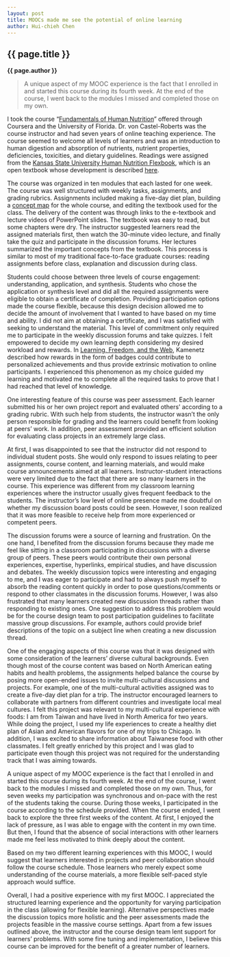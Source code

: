 ```yaml
---
layout: post
title: MOOCs made me see the potential of online learning
author: Hui-chieh Chen
---
```


## {{ page.title }} ##

**{{ page.author }}**

>A unique aspect of my MOOC experience is the fact that I enrolled in and started this course during its fourth week. At the end of the course, I went back to the modules I missed and completed those on my own.

I took the course “[Fundamentals of Human Nutrition](https://www.coursera.org/course/humannutrition)” offered through Coursera and the University of Florida. Dr. von Castel-Roberts was the course instructor and had seven years of online teaching experience. The course seemed to welcome all levels of learners and was an introduction to human digestion and absorption of nutrients, nutrient properties, deficiencies, toxicities, and dietary guidelines. Readings were assigned from the [Kansas State University Human Nutrition Flexbook](https://drive.google.com/folderview?id=0ByOHn1XKLsxbNWM2MGE3M2UtOTc4MC00N2RlLTgxY2UtYjY1NzExYTU3Y2I3&usp=drive_web&pli=1&hl=en#), which is an open textbook whose development is described [here](http://www.educause.edu/ero/article/kansas-state-university-human-nutrition-hn-400-flexbook).

The course was organized in ten modules that each lasted for one week. The course was well structured with weekly tasks, assignments, and grading rubrics. Assignments included making a five-day diet plan, building a [concept map](http://cmap.ihmc.us/docs/conceptmap.html) for the whole course, and editing the textbook used for the class. The delivery of the content was through links to the e-textbook and lecture videos of PowerPoint slides. The textbook was easy to read, but some chapters were dry. The instructor suggested learners read the assigned materials first, then watch the 30-minute video lecture, and finally take the quiz and participate in the discussion forums. Her lectures summarized the important concepts from the textbook. This process is similar to most of my traditional face-to-face graduate courses: reading assignments before class, explanation and discussion during class.

Students could choose between three levels of course engagement: understanding, application, and synthesis. Students who chose the application or synthesis level and did all the required assignments were eligible to obtain a certificate of completion. Providing participation options made the course flexible, because this design decision allowed me to decide the amount of involvement that I wanted to have based on my time and ability. I did not aim at obtaining a certificate, and I was satisfied with seeking to understand the material. This level of commitment only required me to participate in the weekly discussion forums and take quizzes. I felt empowered to decide my own learning depth considering my desired workload and rewards. In [Learning, Freedom, and the Web](http://learningfreedomandtheweb.org/), Kamenetz described how rewards in the form of badges could contribute to personalized achievements and thus provide extrinsic motivation to online participants. I experienced this phenomenon as my choice guided my learning and motivated me to complete all the required tasks to prove that I had reached that level of knowledge.

One interesting feature of this course was peer assessment. Each learner submitted his or her own project report and evaluated others’ according to a grading rubric. With such help from students, the instructor wasn’t the only person responsible for grading and the learners could benefit from looking at peers’ work. In addition, peer assessment provided an efficient solution for evaluating class projects in an extremely large class.

At first, I was disappointed to see that the instructor did not respond to individual student posts. She would only respond to issues relating to peer assignments, course content, and learning materials, and would make course announcements aimed at all learners. Instructor-student interactions were very limited due to the fact that there are so many learners in the course. This experience was different from my classroom learning experiences where the instructor usually gives frequent feedback to the students. The instructor’s low level of online presence made me doubtful on whether my discussion board posts could be seen. However, I soon realized that it was more feasible to receive help from more experienced or competent peers.

The discussion forums were a source of learning and frustration. On the one hand, I benefited from the discussion forums because they made me feel like sitting in a classroom participating in discussions with a diverse group of peers. These peers would contribute their own personal experiences, expertise, hyperlinks, empirical studies, and have discussion and debates. The weekly discussion topics were interesting and engaging to me, and I was eager to participate and had to always push myself to absorb the reading content quickly in order to pose questions/comments or respond to other classmates in the discussion forums. However, I was also frustrated that many learners created new discussion threads rather than responding to existing ones. One suggestion to address this problem would be for the course design team to post participation guidelines to facilitate massive group discussions. For example, authors could provide brief descriptions of the topic on a subject line when creating a new discussion thread.

One of the engaging aspects of this course was that it was designed with some consideration of the learners’ diverse cultural backgrounds. Even though most of the course content was based on North American eating habits and health problems, the assignments helped balance the course by posing more open-ended issues to invite multi-cultural discussions and projects. For example, one of the multi-cultural activities assigned was to create a five-day diet plan for a trip. The instructor encouraged learners to collaborate with partners from different countries and investigate local meal cultures. I felt this project was relevant to my multi-cultural experience with foods: I am from Taiwan and have lived in North America for two years. While doing the project, I used my life experiences to create a healthy diet plan of Asian and American flavors for one of my trips to Chicago. In addition, I was excited to share information about Taiwanese food with other classmates. I felt greatly enriched by this project and I was glad to participate even though this project was not required for the understanding track that I was aiming towards.

A unique aspect of my MOOC experience is the fact that I enrolled in and started this course during its fourth week. At the end of the course, I went back to the modules I missed and completed those on my own. Thus, for seven weeks my participation was synchronous and on-pace with the rest of the students taking the course. During those weeks, I participated in the course according to the schedule provided. When the course ended, I went back to explore the three first weeks of the content. At first, I enjoyed the lack of pressure, as I was able to engage with the content in my own time. But then, I found that the absence of social interactions with other learners made me feel less motivated to think deeply about the content.

Based on my two different learning experiences with this MOOC, I would suggest that learners interested in projects and peer collaboration should follow the course schedule. Those learners who merely expect some understanding of the course materials, a more flexible self-paced style approach would suffice.

Overall, I had a positive experience with my first MOOC. I appreciated the structured learning experience and the opportunity for varying participation in the class (allowing for flexible learning). Alternative perspectives made the discussion topics more holistic and the peer assessments made the projects feasible in the massive course settings. Apart from a few issues outlined above, the instructor and the course design team lent support for learners’ problems. With some fine tuning and implementation, I believe this course can be improved for the benefit of a greater number of learners.
